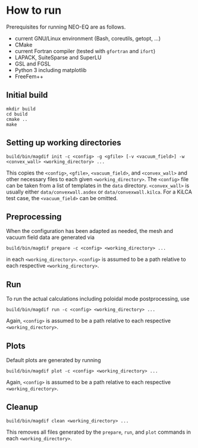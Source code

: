# How to run

Prerequisites for running NEO-EQ are as follows.

-   current GNU/Linux environment (Bash, coreutils, getopt, ...)
-   CMake
-   current Fortran compiler (tested with `gfortran` and `ifort`)
-   LAPACK, SuiteSparse and SuperLU
-   GSL and FGSL
-   Python 3 including matplotlib
-   FreeFem++

## Initial build

    mkdir build
    cd build
    cmake ..
    make

## Setting up working directories

    build/bin/magdif init -c <config> -g <gfile> [-v <vacuum_field>] -w <convex_wall> <working_directory> ...

This copies the `<config>`, `<gfile>`, `<vacuum_field>`, and
`<convex_wall>` and other necessary files to each given
`<working_directory>`. The `<config>` file can be taken from a list of
templates in the `data` directory. `<convex_wall>` is usually either
`data/convexwall.asdex` or `data/convexwall.kilca`. For a KiLCA test
case, the `<vacuum_field>` can be omitted.

## Preprocessing

When the configuration has been adapted as needed, the mesh and vacuum
field data are generated via

    build/bin/magdif prepare -c <config> <working_directory> ...

in each `<working_directory>`. `<config>` is assumed to be a path
relative to each respective `<working_directory>`.

## Run

To run the actual calculations including poloidal mode postprocessing,
use

    build/bin/magdif run -c <config> <working_directory> ...

Again, `<config>` is assumed to be a path relative to each respective
`<working_directory>`.

## Plots

Default plots are generated by running

    build/bin/magdif plot -c <config> <working_directory> ...

Again, `<config>` is assumed to be a path relative to each respective
`<working_directory>`.

## Cleanup

    build/bin/magdif clean <working_directory> ...

This removes all files generated by the `prepare`, `run`, and `plot`
commands in each `<working_directory>`.

